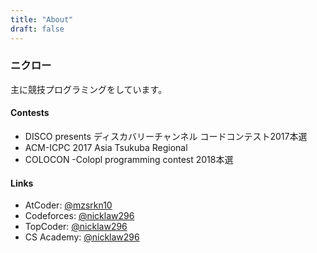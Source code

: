 ```yaml
---
title: "About"
draft: false
---
```


### ニクロー

主に競技プログラミングをしています。

#### Contests

- DISCO presents ディスカバリーチャンネル コードコンテスト2017本選
- ACM-ICPC 2017 Asia Tsukuba Regional
- COLOCON -Colopl programming contest 2018本選

#### Links

- AtCoder: [@mzsrkn10](http://atcoder.jp/user/mzsrkn10 "AtCoder")
- Codeforces: [@nicklaw296](http://codeforces.com/profile/nicklaw296 "Codeforces")
- TopCoder: [@nicklaw296](https://www.topcoder.com/members/nicklaw296/ "TopCoder")
- CS Academy: [@nicklaw296](https://csacademy.com/user/nicklaw296 "CS Academy")
